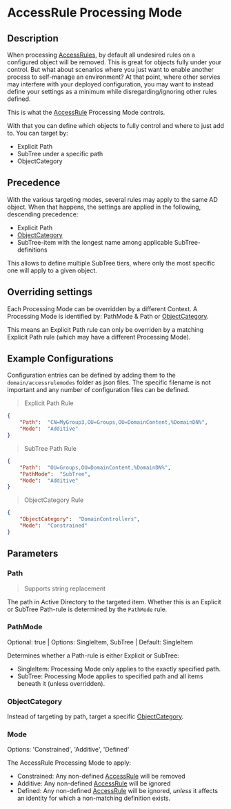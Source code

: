 ﻿# AccessRule Processing Mode

## Description

When processing [AccessRules](accessrules.html), by default all undesired rules on a configured object will be removed.
This is great for objects fully under your control.
But what about scenarios where you just want to enable another process to self-manage an environment?
At that point, where other servies may interfere with your deployed configuration, you may want to instead define your settings as a minimum while disregarding/ignoring other rules defined.

This is what the [AccessRule](accessrules.html) Processing Mode controls.

With that you can define which objects to fully control and where to just add to.
You can target by:

+ Explicit Path
+ SubTree under a specific path
+ ObjectCategory

## Precedence

With the various targeting modes, several rules may apply to the same AD object.
When that happens, the settings are applied in the following, descending precedence:

+ Explicit Path
+ [ObjectCategory](object-categories.html)
+ SubTree-item with the longest name among applicable SubTree-definitions

This allows to define multiple SubTree tiers, where only the most specific one will apply to a given object.

## Overriding settings

Each Processing Mode can be overridden by a different Context.
A Processing Mode is identified by: PathMode & Path or [ObjectCategory](object-categories.html).

This means an Explicit Path rule can only be overriden by a matching Explicit Path rule (which may have a different Processing Mode).

## Example Configurations

Configuration entries can be defined by adding them to the `domain/accessrulemodes` folder as json files.
The specific filename is not important and any number of configuration files can be defined.

> Explicit Path Rule

```json
{
	"Path":  "CN=MyGroup3,OU=Groups,OU=DomainContent,%DomainDN%",
	"Mode":  "Additive"
}
```

> SubTree Path Rule

```json
{
	"Path":  "OU=Groups,OU=DomainContent,%DomainDN%",
	"PathMode":  "SubTree",
	"Mode":  "Additive"
}
```

> ObjectCategory Rule

```json
{
	"ObjectCategory":  "DomainControllers",
	"Mode":  "Constrained"
}
```

## Parameters

### Path

> Supports string replacement

The path in Active Directory to the targeted item.
Whether this is an Explicit or SubTree Path-rule is determined by the `PathMode` rule.

### PathMode

Optional: true | Options: SingleItem, SubTree | Default: SingleItem

Determines whether a Path-rule is either Explicit or SubTree:

+ SingleItem: Processing Mode only applies to the exactly specified path.
+ SubTree: Processing Mode applies to specified path and all items beneath it (unless overridden).

### ObjectCategory

Instead of targeting by path, target a specific [ObjectCategory](object-categories.html).

### Mode

Options: 'Constrained', 'Additive', 'Defined'

The AccessRule Processing Mode to apply:

+ Constrained: Any non-defined [AccessRule](accessrules.html) will be removed
+ Additive: Any non-defined [AccessRule](accessrules.html) will be ignored
+ Defined: Any non-defined [AccessRule](accessrules.html) will be ignored, _unless_ it affects an identity for which a non-matching definition exists.
